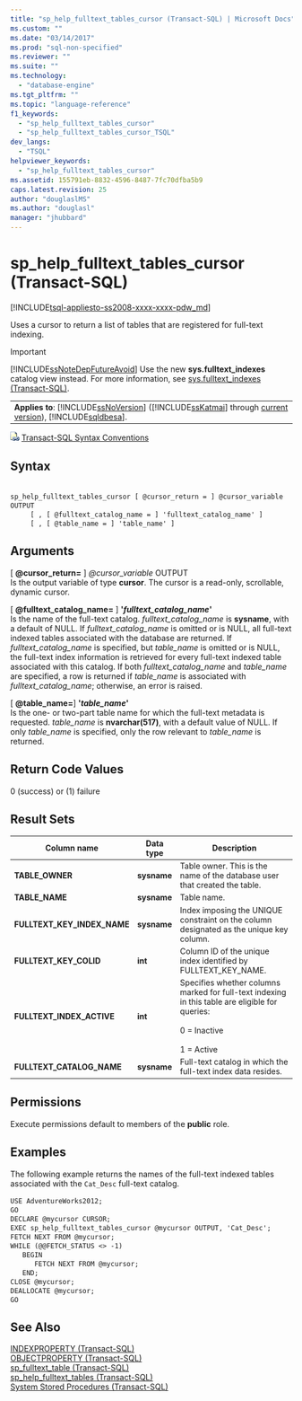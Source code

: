 ```yaml
---
title: "sp_help_fulltext_tables_cursor (Transact-SQL) | Microsoft Docs"
ms.custom: ""
ms.date: "03/14/2017"
ms.prod: "sql-non-specified"
ms.reviewer: ""
ms.suite: ""
ms.technology: 
  - "database-engine"
ms.tgt_pltfrm: ""
ms.topic: "language-reference"
f1_keywords: 
  - "sp_help_fulltext_tables_cursor"
  - "sp_help_fulltext_tables_cursor_TSQL"
dev_langs: 
  - "TSQL"
helpviewer_keywords: 
  - "sp_help_fulltext_tables_cursor"
ms.assetid: 155791eb-8832-4596-8487-7fc70dfba5b9
caps.latest.revision: 25
author: "douglaslMS"
ms.author: "douglasl"
manager: "jhubbard"
---
```

# sp_help_fulltext_tables_cursor (Transact-SQL)
[!INCLUDE[tsql-appliesto-ss2008-xxxx-xxxx-pdw_md](../../includes/tsql-appliesto-ss2008-xxxx-xxxx-pdw-md.md)]

  Uses a cursor to return a list of tables that are registered for full-text indexing.  
  
> [!IMPORTANT]  
>  [!INCLUDE[ssNoteDepFutureAvoid](../../includes/ssnotedepfutureavoid-md.md)] Use the new **sys.fulltext_indexes** catalog view instead. For more information, see [sys.fulltext_indexes &#40;Transact-SQL&#41;](../../relational-databases/system-catalog-views/sys-fulltext-indexes-transact-sql.md).  
  
||  
|-|  
|**Applies to**: [!INCLUDE[ssNoVersion](../../includes/ssnoversion-md.md)] ([!INCLUDE[ssKatmai](../../includes/sskatmai-md.md)] through [current version](http://go.microsoft.com/fwlink/p/?LinkId=299658)), [!INCLUDE[sqldbesa](../../includes/sqldbesa-md.md)].|  
  
 ![Topic link icon](../../database-engine/configure-windows/media/topic-link.gif "Topic link icon") [Transact-SQL Syntax Conventions](../../t-sql/language-elements/transact-sql-syntax-conventions-transact-sql.md)  
  
## Syntax  
  
```  
  
sp_help_fulltext_tables_cursor [ @cursor_return = ] @cursor_variable OUTPUT   
     [ , [ @fulltext_catalog_name = ] 'fulltext_catalog_name' ]   
     [ , [ @table_name = ] 'table_name' ]  
```  
  
## Arguments  
 [ **@cursor_return=** ] *@cursor_variable* OUTPUT  
 Is the output variable of type **cursor**. The cursor is a read-only, scrollable, dynamic cursor.  
  
 [ **@fulltext_catalog_name=** ] **'***fulltext_catalog_name***'**  
 Is the name of the full-text catalog. *fulltext_catalog_name* is **sysname**, with a default of NULL. If *fulltext_catalog_name* is omitted or is NULL, all full-text indexed tables associated with the database are returned. If *fulltext_catalog_name* is specified, but *table_name* is omitted or is NULL, the full-text index information is retrieved for every full-text indexed table associated with this catalog. If both *fulltext_catalog_name* and *table_name* are specified, a row is returned if *table_name* is associated with *fulltext_catalog_name*; otherwise, an error is raised.  
  
 [ **@table_name=**] **'***table_name***'**  
 Is the one- or two-part table name for which the full-text metadata is requested. *table_name* is **nvarchar(517)**, with a default value of NULL. If only *table_name* is specified, only the row relevant to *table_name* is returned.  
  
## Return Code Values  
 0 (success) or (1) failure  
  
## Result Sets  
  
|Column name|Data type|Description|  
|-----------------|---------------|-----------------|  
|**TABLE_OWNER**|**sysname**|Table owner. This is the name of the database user that created the table.|  
|**TABLE_NAME**|**sysname**|Table name.|  
|**FULLTEXT_KEY_INDEX_NAME**|**sysname**|Index imposing the UNIQUE constraint on the column designated as the unique key column.|  
|**FULLTEXT_KEY_COLID**|**int**|Column ID of the unique index identified by FULLTEXT_KEY_NAME.|  
|**FULLTEXT_INDEX_ACTIVE**|**int**|Specifies whether columns marked for full-text indexing in this table are eligible for queries:<br /><br /> 0 = Inactive<br /><br /> 1 = Active|  
|**FULLTEXT_CATALOG_NAME**|**sysname**|Full-text catalog in which the full-text index data resides.|  
  
## Permissions  
 Execute permissions default to members of the **public** role.  
  
## Examples  
 The following example returns the names of the full-text indexed tables associated with the `Cat_Desc` full-text catalog.  
  
```  
USE AdventureWorks2012;  
GO  
DECLARE @mycursor CURSOR;  
EXEC sp_help_fulltext_tables_cursor @mycursor OUTPUT, 'Cat_Desc';  
FETCH NEXT FROM @mycursor;  
WHILE (@@FETCH_STATUS <> -1)  
   BEGIN  
      FETCH NEXT FROM @mycursor;  
   END;  
CLOSE @mycursor;  
DEALLOCATE @mycursor;  
GO   
```  
  
## See Also  
 [INDEXPROPERTY &#40;Transact-SQL&#41;](../../t-sql/functions/indexproperty-transact-sql.md)   
 [OBJECTPROPERTY &#40;Transact-SQL&#41;](../../t-sql/functions/objectproperty-transact-sql.md)   
 [sp_fulltext_table &#40;Transact-SQL&#41;](../../relational-databases/system-stored-procedures/sp-fulltext-table-transact-sql.md)   
 [sp_help_fulltext_tables &#40;Transact-SQL&#41;](../../relational-databases/system-stored-procedures/sp-help-fulltext-tables-transact-sql.md)   
 [System Stored Procedures &#40;Transact-SQL&#41;](../../relational-databases/system-stored-procedures/system-stored-procedures-transact-sql.md)  
  
  